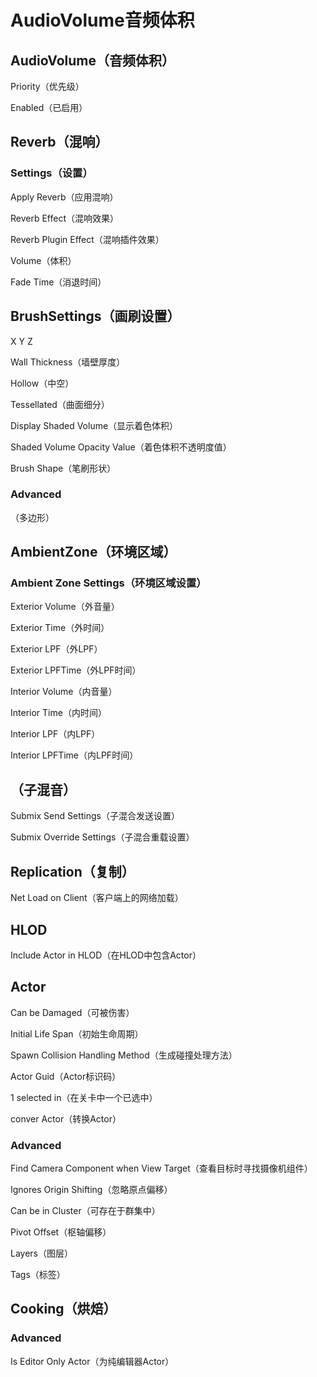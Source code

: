 # AudioVolume音频体积
## <b>AudioVolume（音频体积）</b>
Priority（优先级）
> 

Enabled（已启用）
> 

## <b>Reverb（混响）</b>
### Settings（设置）
Apply Reverb（应用混响）
> 

Reverb Effect（混响效果）
> 

Reverb Plugin Effect（混响插件效果）
> 

Volume（体积）
> 

Fade Time（消退时间）
> 

## <b>BrushSettings（画刷设置）</b>
X Y Z
> 

Wall Thickness（墙壁厚度）
> 

Hollow（中空）
> 

Tessellated（曲面细分）
> 

Display Shaded Volume（显示着色体积）
> 

Shaded Volume Opacity Value（着色体积不透明度值）
> 

Brush Shape（笔刷形状）
> 

### Advanced
（多边形）
> 

## <b>AmbientZone（环境区域）</b>
### Ambient Zone Settings（环境区域设置）
Exterior Volume（外音量）
> 

Exterior Time（外时间）
> 

Exterior LPF（外LPF）
> 

Exterior LPFTime（外LPF时间）
> 

Interior Volume（内音量）
> 

Interior Time（内时间）
> 

Interior LPF（内LPF）
> 

Interior LPFTime（内LPF时间）
> 

## <b>（子混音）</b>
Submix Send Settings（子混合发送设置）
> 

Submix Override Settings（子混合重载设置）
> 

## <b>Replication（复制）</b>
Net Load on Client（客户端上的网络加载）
> 

## <b>HLOD</b>
Include Actor in HLOD（在HLOD中包含Actor）
> 

## <b>Actor</b>
Can be Damaged（可被伤害）
> 

Initial Life Span（初始生命周期）
> 

Spawn Collision Handling Method（生成碰撞处理方法）
> 

Actor Guid（Actor标识码）
> 

1 selected in（在关卡中一个已选中）
> 

conver Actor（转换Actor）
> 

### Advanced
Find Camera Component when View Target（查看目标时寻找摄像机组件）
> 

Ignores Origin Shifting（忽略原点偏移）
> 

Can be in Cluster（可存在于群集中）
> 

Pivot Offset（枢轴偏移）
> 

Layers（图层）
> 

Tags（标签）
> 


## <b>Cooking（烘焙）</b>
### Advanced
Is Editor Only Actor（为纯编辑器Actor）
> 